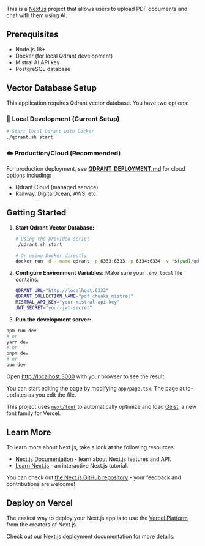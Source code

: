 This is a [Next.js](https://nextjs.org) project that allows users to upload PDF documents and chat with them using AI.

## Prerequisites

- Node.js 18+
- Docker (for local Qdrant development)
- Mistral AI API key
- PostgreSQL database

## Vector Database Setup

This application requires Qdrant vector database. You have two options:

### 🔧 **Local Development (Current Setup)**
```bash
# Start local Qdrant with Docker
./qdrant.sh start
```

### ☁️ **Production/Cloud (Recommended)**
For production deployment, see **[QDRANT_DEPLOYMENT.md](./QDRANT_DEPLOYMENT.md)** for cloud options including:
- Qdrant Cloud (managed service)
- Railway, DigitalOcean, AWS, etc.

## Getting Started

1. **Start Qdrant Vector Database:**
   ```bash
   # Using the provided script
   ./qdrant.sh start
   
   # Or using Docker directly
   docker run -d --name qdrant -p 6333:6333 -p 6334:6334 -v "$(pwd)/qdrant_storage:/qdrant/storage" qdrant/qdrant
   ```

2. **Configure Environment Variables:**
   Make sure your `.env.local` file contains:
   ```bash
   QDRANT_URL="http://localhost:6333"
   QDRANT_COLLECTION_NAME="pdf_chunks_mistral"
   MISTRAL_API_KEY="your-mistral-api-key"
   JWT_SECRET="your-jwt-secret"
   ```

3. **Run the development server:**

```bash
npm run dev
# or
yarn dev
# or
pnpm dev
# or
bun dev
```

Open [http://localhost:3000](http://localhost:3000) with your browser to see the result.

You can start editing the page by modifying `app/page.tsx`. The page auto-updates as you edit the file.

This project uses [`next/font`](https://nextjs.org/docs/app/building-your-application/optimizing/fonts) to automatically optimize and load [Geist](https://vercel.com/font), a new font family for Vercel.

## Learn More

To learn more about Next.js, take a look at the following resources:

- [Next.js Documentation](https://nextjs.org/docs) - learn about Next.js features and API.
- [Learn Next.js](https://nextjs.org/learn) - an interactive Next.js tutorial.

You can check out [the Next.js GitHub repository](https://github.com/vercel/next.js) - your feedback and contributions are welcome!

## Deploy on Vercel

The easiest way to deploy your Next.js app is to use the [Vercel Platform](https://vercel.com/new?utm_medium=default-template&filter=next.js&utm_source=create-next-app&utm_campaign=create-next-app-readme) from the creators of Next.js.

Check out our [Next.js deployment documentation](https://nextjs.org/docs/app/building-your-application/deploying) for more details.
